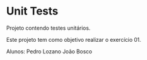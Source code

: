 # Unit Tests
Projeto contendo testes unitários.

Este projeto tem como objetivo realizar o exercício 01.

Alunos:
Pedro Lozano
João Bosco
